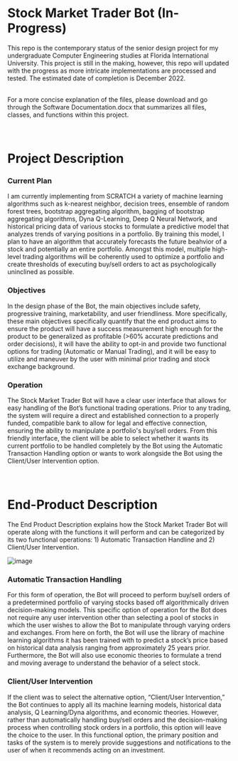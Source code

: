 # Stock Market Trader Bot (In-Progress)
This repo is the contemporary status of the senior design project for my undergraduate Computer Engineering studies at Florida International University. This project is still in the making, however, this repo will updated with the progress as more intricate implementations are processed and tested. The estimated date of completion is December 2022. <br><br>

For a more concise explanation of the files, please download and go through the Software Documentation.docx that summarizes all files, classes, and functions within this project.
<br><br><br>

# Project Description
### Current Plan
I am currently implementing from SCRATCH a variety of machine learning algorithms such as k-nearest neighbor, decision trees, ensemble of random forest trees, bootstrap aggregating algorithm, bagging of bootstrap aggregating algorithms, Dyna Q-Learning, Deep Q Neural Network, and historical pricing data of various stocks to formulate a predictive model that analyzes trends of varying positions in a portfolio. By training this model, I plan to have an algorithm that accurately forecasts the future beahvior of a stock and potentially an entire portfolio. Amongst this model, multiple high-level trading algorithms will be coherently used to optimize a portfolio and create thresholds of executing buy/sell orders to act as psychologically  uninclined as possible.

### Objectives
In the design phase of the Bot, the main objectives include safety, progressive training, marketability, and user friendliness. More specifically, these main objectives specifically quantify that the end product aims to ensure the product will have a success measurement high enough for the product to be generalized as profitable (>60% accurate predictions and order decisions), it will have the ability to opt-in and provide two functional options for trading (Automatic or Manual Trading), and it will be easy to utilize and maneuver by the user with minimal prior trading and stock exchange background. <br>

### Operation
The Stock Market Trader Bot will have a clear user interface that allows for easy handling of the Bot’s functional trading operations. Prior to any trading, the system will require a direct and established connection to a properly funded, compatible bank to allow for legal and effective connection, ensuring the ability to manipulate a portfolio's buy/sell orders. From this friendly interface, the client will be able to select whether it wants its current portfolio to be handled completely by the Bot using the Automatic Transaction Handling option or wants to work alongside the Bot using the Client/User Intervention option.<br><br><br>

# End-Product Description
The End Product Description explains how the Stock Market Trader Bot will operate along with the functions it will perform and can be categorized by its two functional operations: 1) Automatic Transaction Handline and 2) Client/User Intervention.

![image](https://user-images.githubusercontent.com/92603066/181686542-476d1349-8256-418b-ab07-0f44ae13ca6e.png)


### Automatic Transaction Handling
For this form of operation, the Bot will proceed to perform buy/sell orders of a predetermined portfolio of varying stocks based off algorithmically driven decision-making models. This specific option of operation for the Bot does not require any user intervention other than selecting a pool of stocks in which the user wishes to allow the Bot to manipulate through varying orders and exchanges. From here on forth, the Bot will use the library of machine learning algorithms it has been trained with to predict a stock’s price based on historical data analysis ranging from approximately 25 years prior. Furthermore, the Bot will also use economic theories to formulate a trend and moving average to understand the behavior of a select stock.

### Client/User Intervention
If the client was to select the alternative option, “Client/User Intervention,” the Bot continues to apply all its machine learning models, historical data analysis, Q Learning/Dyna algorithms, and economic theories. However, rather than automatically handling buy/sell orders and the decision-making process when controlling stock orders in a portfolio, this option will leave the choice to the user. In this functional option, the primary position and tasks of the system is to merely provide suggestions and notifications to the user of when it recommends acting on an investment.
